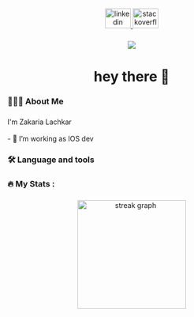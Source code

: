 ###

<div align="center">
  <a href="https://www.linkedin.com/in/zakaria-lachkar/" target="_blank">
    <img src="https://raw.githubusercontent.com/maurodesouza/profile-readme-generator/master/src/assets/icons/social/linkedin/default.svg" width="52" height="40" alt="linkedin logo"  />
  </a>
  <a href="https://stackoverflow.com/users/21327286/lachkar-zakaria" target="_blank">
    <img src="https://raw.githubusercontent.com/maurodesouza/profile-readme-generator/master/src/assets/icons/social/stackoverflow/default.svg"     width="52" height="40" alt="stackoverflow logo"  />
  </a>
</div>

###

<div align="center">
  <img src="https://visitor-badge.laobi.icu/badge?page_id=LACHKAR99ZAKARIA.LACHKAR99ZAKARIA&"  />
</div>

###

<h1 align="center">hey there 👋</h1>

<h3 align="left">👨🏻‍💻  About Me</h3>

###

<p align="left">I'm Zakaria Lachkar<br><br>- 🔭 I’m working as IOS dev</p>

###

<h3 align="left">🛠 Language and tools</h3>

###

<h3 align="left">🔥   My Stats :</h3>

###

<div align="center">
  <img src="https://streak-stats.demolab.com?user=LACHKAR99ZAKARIA&locale=en&mode=daily&theme=dark&hide_border=false&border_radius=5&order=3" height="220" alt="streak graph"  />
</div>

